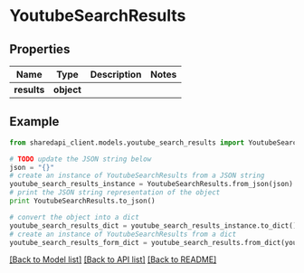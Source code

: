 # YoutubeSearchResults


## Properties
Name | Type | Description | Notes
------------ | ------------- | ------------- | -------------
**results** | **object** |  | 

## Example

```python
from sharedapi_client.models.youtube_search_results import YoutubeSearchResults

# TODO update the JSON string below
json = "{}"
# create an instance of YoutubeSearchResults from a JSON string
youtube_search_results_instance = YoutubeSearchResults.from_json(json)
# print the JSON string representation of the object
print YoutubeSearchResults.to_json()

# convert the object into a dict
youtube_search_results_dict = youtube_search_results_instance.to_dict()
# create an instance of YoutubeSearchResults from a dict
youtube_search_results_form_dict = youtube_search_results.from_dict(youtube_search_results_dict)
```
[[Back to Model list]](../README.md#documentation-for-models) [[Back to API list]](../README.md#documentation-for-api-endpoints) [[Back to README]](../README.md)


